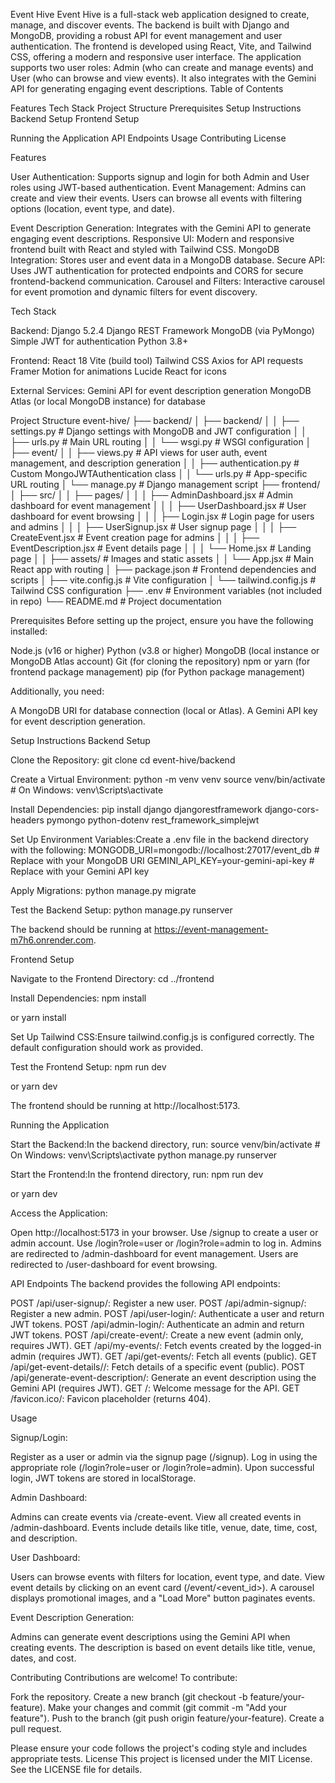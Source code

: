 Event Hive
Event Hive is a full-stack web application designed to create, manage, and discover events. The backend is built with Django and MongoDB, providing a robust API for event management and user authentication. The frontend is developed using React, Vite, and Tailwind CSS, offering a modern and responsive user interface. The application supports two user roles: Admin (who can create and manage events) and User (who can browse and view events). It also integrates with the Gemini API for generating engaging event descriptions.
Table of Contents

Features
Tech Stack
Project Structure
Prerequisites
Setup Instructions
Backend Setup
Frontend Setup


Running the Application
API Endpoints
Usage
Contributing
License

Features

User Authentication: Supports signup and login for both Admin and User roles using JWT-based authentication.
Event Management:
Admins can create and view their events.
Users can browse all events with filtering options (location, event type, and date).


Event Description Generation: Integrates with the Gemini API to generate engaging event descriptions.
Responsive UI: Modern and responsive frontend built with React and styled with Tailwind CSS.
MongoDB Integration: Stores user and event data in a MongoDB database.
Secure API: Uses JWT authentication for protected endpoints and CORS for secure frontend-backend communication.
Carousel and Filters: Interactive carousel for event promotion and dynamic filters for event discovery.

Tech Stack

Backend:
Django 5.2.4
Django REST Framework
MongoDB (via PyMongo)
Simple JWT for authentication
Python 3.8+


Frontend:
React 18
Vite (build tool)
Tailwind CSS
Axios for API requests
Framer Motion for animations
Lucide React for icons


External Services:
Gemini API for event description generation
MongoDB Atlas (or local MongoDB instance) for database



Project Structure
event-hive/
├── backend/
│   ├── backend/
│   │   ├── settings.py          # Django settings with MongoDB and JWT configuration
│   │   ├── urls.py             # Main URL routing
│   │   └── wsgi.py             # WSGI configuration
│   ├── event/
│   │   ├── views.py            # API views for user auth, event management, and description generation
│   │   ├── authentication.py    # Custom MongoJWTAuthentication class
│   │   └── urls.py             # App-specific URL routing
│   └── manage.py               # Django management script
├── frontend/
│   ├── src/
│   │   ├── pages/
│   │   │   ├── AdminDashboard.jsx  # Admin dashboard for event management
│   │   │   ├── UserDashboard.jsx   # User dashboard for event browsing
│   │   │   ├── Login.jsx          # Login page for users and admins
│   │   │   ├── UserSignup.jsx     # User signup page
│   │   │   ├── CreateEvent.jsx    # Event creation page for admins
│   │   │   ├── EventDescription.jsx # Event details page
│   │   │   └── Home.jsx           # Landing page
│   │   ├── assets/                # Images and static assets
│   │   └── App.jsx                # Main React app with routing
│   ├── package.json               # Frontend dependencies and scripts
│   ├── vite.config.js             # Vite configuration
│   └── tailwind.config.js         # Tailwind CSS configuration
├── .env                           # Environment variables (not included in repo)
└── README.md                      # Project documentation

Prerequisites
Before setting up the project, ensure you have the following installed:

Node.js (v16 or higher)
Python (v3.8 or higher)
MongoDB (local instance or MongoDB Atlas account)
Git (for cloning the repository)
npm or yarn (for frontend package management)
pip (for Python package management)

Additionally, you need:

A MongoDB URI for database connection (local or Atlas).
A Gemini API key for event description generation.

Setup Instructions
Backend Setup

Clone the Repository:
git clone <repository-url>
cd event-hive/backend


Create a Virtual Environment:
python -m venv venv
source venv/bin/activate  # On Windows: venv\Scripts\activate


Install Dependencies:
pip install django djangorestframework django-cors-headers pymongo python-dotenv rest_framework_simplejwt


Set Up Environment Variables:Create a .env file in the backend directory with the following:
MONGODB_URI=mongodb://localhost:27017/event_db  # Replace with your MongoDB URI
GEMINI_API_KEY=your-gemini-api-key             # Replace with your Gemini API key


Apply Migrations:
python manage.py migrate


Test the Backend Setup:
python manage.py runserver

The backend should be running at https://event-management-m7h6.onrender.com.


Frontend Setup

Navigate to the Frontend Directory:
cd ../frontend


Install Dependencies:
npm install

or
yarn install


Set Up Tailwind CSS:Ensure tailwind.config.js is configured correctly. The default configuration should work as provided.

Test the Frontend Setup:
npm run dev

or
yarn dev

The frontend should be running at http://localhost:5173.


Running the Application

Start the Backend:In the backend directory, run:
source venv/bin/activate  # On Windows: venv\Scripts\activate
python manage.py runserver


Start the Frontend:In the frontend directory, run:
npm run dev

or
yarn dev


Access the Application:

Open http://localhost:5173 in your browser.
Use /signup to create a user or admin account.
Use /login?role=user or /login?role=admin to log in.
Admins are redirected to /admin-dashboard for event management.
Users are redirected to /user-dashboard for event browsing.



API Endpoints
The backend provides the following API endpoints:

POST /api/user-signup/: Register a new user.
POST /api/admin-signup/: Register a new admin.
POST /api/user-login/: Authenticate a user and return JWT tokens.
POST /api/admin-login/: Authenticate an admin and return JWT tokens.
POST /api/create-event/: Create a new event (admin only, requires JWT).
GET /api/my-events/: Fetch events created by the logged-in admin (requires JWT).
GET /api/get-events/: Fetch all events (public).
GET /api/get-event-details//: Fetch details of a specific event (public).
POST /api/generate-event-description/: Generate an event description using the Gemini API (requires JWT).
GET /: Welcome message for the API.
GET /favicon.ico/: Favicon placeholder (returns 404).

Usage

Signup/Login:

Register as a user or admin via the signup page (/signup).
Log in using the appropriate role (/login?role=user or /login?role=admin).
Upon successful login, JWT tokens are stored in localStorage.


Admin Dashboard:

Admins can create events via /create-event.
View all created events in /admin-dashboard.
Events include details like title, venue, date, time, cost, and description.


User Dashboard:

Users can browse events with filters for location, event type, and date.
View event details by clicking on an event card (/event/<event_id>).
A carousel displays promotional images, and a "Load More" button paginates events.


Event Description Generation:

Admins can generate event descriptions using the Gemini API when creating events.
The description is based on event details like title, venue, dates, and cost.



Contributing
Contributions are welcome! To contribute:

Fork the repository.
Create a new branch (git checkout -b feature/your-feature).
Make your changes and commit (git commit -m "Add your feature").
Push to the branch (git push origin feature/your-feature).
Create a pull request.

Please ensure your code follows the project's coding style and includes appropriate tests.
License
This project is licensed under the MIT License. See the LICENSE file for details.